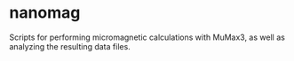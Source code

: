 # nanomag
Scripts for performing micromagnetic calculations with MuMax3, as well as analyzing the resulting data files. 
